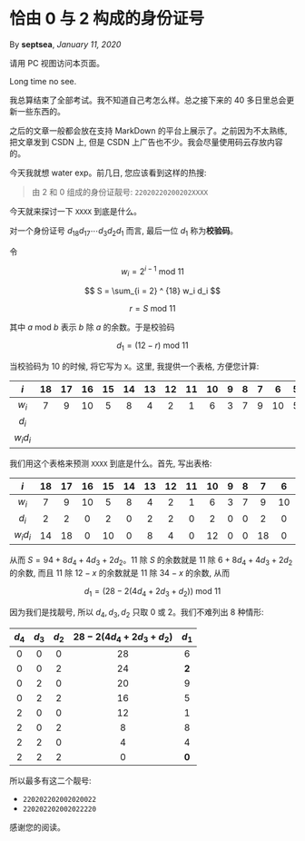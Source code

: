 # 恰由 0 与 2 构成的身份证号

By **septsea**, *January 11, 2020*

请用 PC 视图访问本页面。

Long time no see.

我总算结束了全部考试。我不知道自己考怎么样。总之接下来的 40 多日里总会更新一些东西的。

之后的文章一般都会放在支持 MarkDown 的平台上展示了。之前因为不太熟练, 把文章发到 CSDN 上, 但是 CSDN 上广告也不少。我会尽量使用码云存放内容的。

今天我就想 water exp。前几日, 您应该看到这样的热搜:

> 由 2 和 0 组成的身份证靓号: `22020220200202XXXX`

今天就来探讨一下 `XXXX` 到底是什么。

对一个身份证号 $d_{18}d_{17} \cdots d_{3}d_{2}d_{1}$ 而言, 最后一位 $d_{1}$ 称为**校验码**。

令

$$
w_i = 2^{i - 1} \text{ mod } 11
$$

$$
S = \sum_{i = 2} ^ {18} w_i d_i
$$

$$
r = S \text{ mod } 11
$$

其中 $a \text{ mod } b$ 表示 $b$ 除 $a$ 的余数。于是校验码

$$
d_1 = (12 - r) \text{ mod } 11
$$

当校验码为 10 的时候, 将它写为 `X`。这里, 我提供一个表格, 方便您计算:

|    $i$    |  18  |  17  |  16  |  15  |  14  |  13  |  12  |  11  |  10  |  9   |  8   |  7   |  6   |  5   |  4   |  3   |  2   |
| :-------: | :--: | :--: | :--: | :--: | :--: | :--: | :--: | :--: | :--: | :--: | :--: | :--: | :--: | :--: | :--: | :--: | :--: |
|   $w_i$   |  7   |  9   |  10  |  5   |  8   |  4   |  2   |  1   |  6   |  3   |  7   |  9   |  10  |  5   |  8   |  4   |  2   |
|   $d_i$   |      |      |      |      |      |      |      |      |      |      |      |      |      |      |      |      |      |
| $w_i d_i$ |      |      |      |      |      |      |      |      |      |      |      |      |      |      |      |      |      |

我们用这个表格来预测 `XXXX` 到底是什么。首先, 写出表格:

|    $i$    |  18  |  17  |  16  |  15  |  14  |  13  |  12  |  11  |  10  |  9   |  8   |  7   |  6   |  5   |   4    |   3    |   2    |
| :-------: | :--: | :--: | :--: | :--: | :--: | :--: | :--: | :--: | :--: | :--: | :--: | :--: | :--: | :--: | :----: | :----: | :----: |
|   $w_i$   |  7   |  9   |  10  |  5   |  8   |  4   |  2   |  1   |  6   |  3   |  7   |  9   |  10  |  5   |   8    |   4    |   2    |
|   $d_i$   |  2   |  2   |  0   |  2   |  0   |  2   |  2   |  0   |  2   |  0   |  0   |  2   |  0   |  2   | $d_4$  | $d_3$  | $d_2$  |
| $w_i d_i$ |  14  |  18  |  0   |  10  |  0   |  8   |  4   |  0   |  12  |  0   |  0   |  18  |  0   |  10  | $8d_4$ | $4d_3$ | $2d_2$ |

从而 $S = 94 + 8d_4 + 4d_3 + 2d_2$。11 除 $S$ 的余数就是 11 除 $6 + 8d_4 + 4d_3 + 2d_2$ 的余数, 而且 11 除 $12 - x$ 的余数就是 11 除 $34 - x$ 的余数, 从而

$$
d_1 = (28 - 2(4d_4 + 2d_3 + d_2)) \text{ mod } 11
$$

因为我们是找靓号, 所以 $d_4, d_3, d_2$ 只取 0 或 2。我们不难列出 8 种情形:

| $d_4$ | $d_3$ | $d_2$ | $28 - 2(4d_4 + 2d_3 + d_2)$ | $d_1$ |
| :---: | :---: | :---: | :-------------------------: | :---: |
|   0   |   0   |   0   |             28              |   6   |
|   0   |   0   |   2   |             24              | **2** |
|   0   |   2   |   0   |             20              |   9   |
|   0   |   2   |   2   |             16              |   5   |
|   2   |   0   |   0   |             12              |   1   |
|   2   |   0   |   2   |              8              |   8   |
|   2   |   2   |   0   |              4              |   4   |
|   2   |   2   |   2   |              0              | **0** |

所以最多有这二个靓号:

- `220202202002020022`
- `220202202002022220`

感谢您的阅读。
